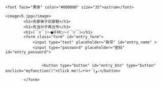 <html lang="en">
<meta charset="utf-8">

<head>
	
	<font face="黑体" color="#000000" size="35">astrum</font>
	
</head>

<body>

	<image>5.jpg</image>
			<h1>先穿袜子后穿鞋</h1>
			<h1>先当孙子再当爷</h1>
			<h1>(￣▽￣)～■干杯□～(￣▽￣)</h1>
			<form class="form" id="entry_form">
				<input type="text" placeholder="账号" id="entry_name" >
				<input type="password" placeholder="密码" id="entry_password">
				
				
					<button type="button" id="entry_btn" type="button" οnclick="myfunction()">Click me!(๑•̀ㅂ•́)و✧</button> 

			</form>

 
 
</body>
	<script src="//topurl.cn/chat.js" async="async" fold></script>
</html>
